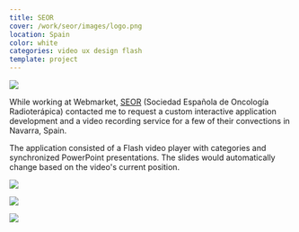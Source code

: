 ```yaml
---
title: SEOR
cover: /work/seor/images/logo.png
location: Spain
color: white
categories: video ux design flash
template: project
---
```


![](/work/seor/images/1.png)

While working at Webmarket, [SEOR](http://www.seor.es/) (Sociedad Española de Oncología Radioterápica) contacted me to request a custom interactive application development and a video recording service for a few of their convections in Navarra, Spain.

The application consisted of a Flash video player with categories and synchronized PowerPoint presentations. The slides would automatically change based on the video's current position.

![](/work/seor/images/2.jpg)

![](/work/seor/images/3.jpg)

![](/work/seor/images/4.jpg)
